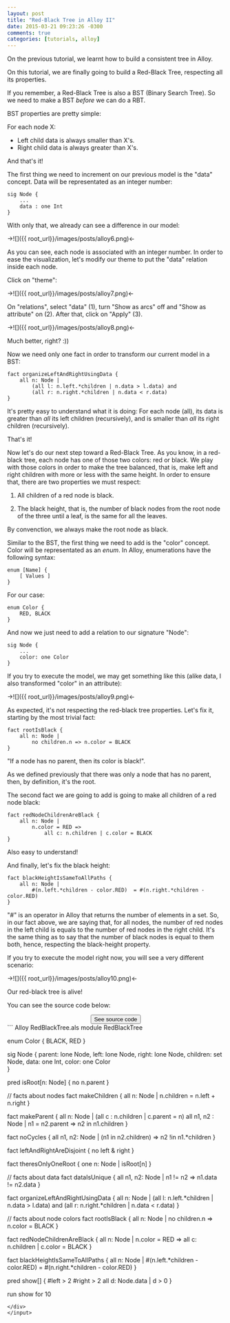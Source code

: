 ```yaml
---
layout: post
title: "Red-Black Tree in Alloy II"
date: 2015-03-21 09:23:26 -0300
comments: true
categories: [tutorials, alloy]
---
```

On the previous tutorial, we learnt how to build a consistent tree in Alloy.

On this tutorial, we are finally going to build a Red-Black Tree, respecting all its properties. 

<!-- more -->

If you remember, a Red-Black Tree is also a BST (Binary Search Tree). So we need to make a BST *before* we can do a RBT. 

BST properties are pretty simple:

For each node X:<br/>
- Left child data is always smaller than X's.<br/>
- Right child data is always greater than X's.<br/>

And that's it!

The first thing we need to increment on our previous model is the "data" concept. Data will be representated as an integer number:

``` Alloy RedBlackTree.als
sig Node {
	...
	data : one Int
}
```

With only that, we already can see a difference in our model:

->![]({{ root_url}}/images/posts/alloy6.png)<-

As you can see, each node is associated with an integer number. In order to ease the visualization, let's modify our theme to put the "data" relation inside each node.

Click on "theme":

->![]({{ root_url}}/images/posts/alloy7.png)<-

On "relations", select "data" (1), turn "Show as arcs" off and "Show as attribute" on (2). After that, click on "Apply" (3).

->![]({{ root_url}}/images/posts/alloy8.png)<-

Much better, right? :))

Now we need only one fact in order to transform our current model in a BST:

``` Alloy RedBlackTree.als
fact organizeLeftAndRightUsingData {
	all n: Node |
		(all l: n.left.*children | n.data > l.data) and
		(all r: n.right.*children | n.data < r.data)
}
```

It's pretty easy to understand what it is doing: For each node (all), its data is greater than *all* its left children (recursively), and is smaller than *all* its right children (recursively).

That's it! 

Now let's do our next step toward a Red-Black Tree. As you know, in a red-black tree, each node has one of those two colors: red or black. We play with those colors in order to make the tree balanced, that is, make left and right children with more or less with the same height. In order to ensure that, there are two properties we must respect: 

1) All children of a red node is black.

2) The black height, that is, the number of black nodes from the root node of the three until a leaf, is the same for all the leaves.

By convenction, we always make the root node as black.

Similar to the BST, the first thing we need to add is the "color" concept. Color will be representated as an *enum*. In Alloy, enumerations have the following syntax:

``` Alloy
enum [Name] {
	[ Values ]
}
``` 

For our case:

``` Alloy RedBlackTree.als
enum Color {
	RED, BLACK
}
```

And now we just need to add a relation to our signature "Node":

``` Alloy RedBlackTree.als
sig Node {
	...
	color: one Color
}
```

If you try to execute the model, we may get something like this (alike data, I also transformed "color" in an attribute):

->![]({{ root_url}}/images/posts/alloy9.png)<-

As expected, it's not respecting the red-black tree properties. Let's fix it, starting by the most trivial fact:

``` Alloy RedBlackTree.als
fact rootIsBlack {
	all n: Node |
		no children.n => n.color = BLACK
}
```

"If a node has no parent, then its color is black!".

As we defined previously that there was only a node that has no parent, then, by definition, it's the root.

The second fact we are going to add is going to make all children of a red node black:

``` Alloy RedBlackTree.als
fact redNodeChildrenAreBlack {
	all n: Node |
		n.color = RED => 
			all c: n.children | c.color = BLACK
}
```

Also easy to understand!

And finally, let's fix the black height:

``` Alloy RedBlackTree.als
fact blackHeightIsSameToAllPaths {
	all n: Node |
		#(n.left.*children - color.RED)  = #(n.right.*children - color.RED)
}
```

"#" is an operator in Alloy that returns the number of elements in a set. So, in our fact above, we are saying that, for all nodes, the number of red nodes in the left child is equals to the number of red nodes in the right child. It's the same thing as to say that the number of black nodes is equal to them both, hence, respecting the black-height property.

If you try to execute the model right now, you will see a very different scenario:

->![]({{ root_url}}/images/posts/alloy10.png)<-

Our red-black tree is alive!

You can see the source code below:


<center><input id="spoiler" type="button" value="See source code" onclick="toggle_visibility('code');"></center>
<div id="code">
``` Alloy RedBlackTree.als
module RedBlackTree

enum Color { BLACK, RED }

sig Node {
	parent: lone Node,
	left: lone Node,
	right: lone Node,
	children: set Node,
	data: one Int,
	color: one Color	
}

pred isRoot[n: Node] {
	no n.parent
}

// facts about nodes 
fact makeChildren {
	all n: Node | n.children = n.left + n.right
}

fact makeParent {
	all n: Node |
		(all c : n.children | c.parent = n) 
	all n1, n2 : Node | n1 = n2.parent => n2 in n1.children
}

fact noCycles {
	all n1, n2: Node |
			(n1 in n2.children) => n2 !in n1.*children
}

fact leftAndRightAreDisjoint {
	no left & right
}

fact theresOnlyOneRoot {
	one n: Node | isRoot[n]
}

// facts about data
fact dataIsUnique {
	all n1, n2: Node | n1 != n2 => n1.data != n2.data
}

fact organizeLeftAndRightUsingData {
	all n: Node |
		(all l: n.left.*children | n.data > l.data) and
		(all r: n.right.*children | n.data < r.data)
}

// facts about node colors
fact rootIsBlack {
	all n: Node |
		no children.n => n.color = BLACK
}

fact redNodeChildrenAreBlack {
	all n: Node |
		n.color = RED => 
			all c: n.children | c.color = BLACK
}

fact blackHeightIsSameToAllPaths {
	all n: Node |
		#(n.left.*children - color.RED)  = #(n.right.*children - color.RED)
}

pred show[] { 
	#left > 2
	#right > 2
	all d: Node.data | d > 0
}

run show for 10
``` 
</div>
</input>
